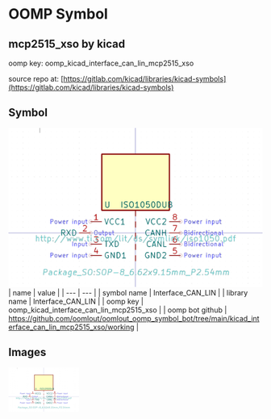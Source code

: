 # OOMP Symbol  
## mcp2515_xso  by kicad  
  
oomp key: oomp_kicad_interface_can_lin_mcp2515_xso  
  
source repo at: [https://gitlab.com/kicad/libraries/kicad-symbols](https://gitlab.com/kicad/libraries/kicad-symbols)  
## Symbol  
  
[![working.png](working_600.png)](working.png)  
| name | value | 
| --- | --- | 
| symbol name | Interface_CAN_LIN | 
| library name | Interface_CAN_LIN | 
| oomp key | oomp_kicad_interface_can_lin_mcp2515_xso | 
| oomp bot github | https://github.com/oomlout/oomlout_oomp_symbol_bot/tree/main/kicad_interface_can_lin_mcp2515_xso/working | 
## Images  
  
[![working.png](working_140.png)](working.png)  
